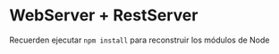 # WebServer + RestServer

Recuerden ejecutar ```npm install``` para reconstruir los módulos de Node

